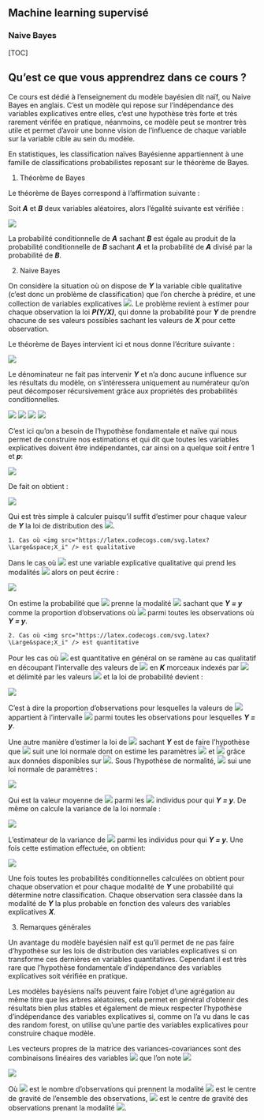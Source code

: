 

## Machine learning supervisé


### Naive Bayes


[TOC]



## Qu’est ce que vous apprendrez dans ce cours ?

Ce cours est dédié à l’enseignement du modèle bayésien dit naïf, ou Naive Bayes en anglais. C’est un modèle qui repose sur l’indépendance des variables explicatives entre elles, c’est une hypothèse très forte et très rarement vérifée en pratique, néanmoins, ce modèle peut se montrer très utile et permet d’avoir une bonne vision de l’influence de chaque variable sur la variable cible au sein du modèle.

En statistiques, les classification naïves Bayésienne appartiennent à une famille de classifications probabilistes reposant sur le théorème de Bayes.



1. Théorème de Bayes

Le théorème de Bayes correspond à l’affirmation suivante :

Soit ***A*** et ***B*** deux variables aléatoires, alors l’égalité suivante est vérifiée :


<img src="https://latex.codecogs.com/svg.latex?\Large&space;P(A/B)=\frac{P(B/A)\cdot{P(A)}}{P(A)}" />


La probabilité conditionnelle de ***A*** sachant ***B*** est égale au produit de la probabilité conditionnelle de ***B*** sachant ***A*** et la probabilité de ***A*** divisé par la probabilité de ***B***.



2. Naive Bayes

On considère la situation où on dispose de ***Y***
 la variable cible qualitative (c’est donc un problème de classification) que l’on cherche à prédire, et une collection de variables explicatives <img src="https://latex.codecogs.com/svg.latex?\Large&space;X=(X_1,X_2,...,X_p)" />. Le problème revient à estimer pour chaque observation la loi ***P(Y/X)***, qui donne la probabilité pour ***Y*** de prendre chacune de ses valeurs possibles sachant les valeurs de ***X*** pour cette observation.

Le théorème de Bayes intervient ici et nous donne l’écriture suivante :



<img src="https://latex.codecogs.com/svg.latex?\Large&space;P(Y|X)=\frac{P(X|Y)\cdot{P(Y)}}{P(X)}" />



Le dénominateur ne fait pas intervenir ***Y*** et n’a donc aucune influence sur les résultats du modèle, on s’intéressera uniquement au numérateur qu’on peut décomposer récursivement grâce aux propriétés des probabilités conditionnelles.




<img src="https://latex.codecogs.com/svg.latex?\Large&space;P(X|Y)\cdot{P(Y)}=P(X_1,X_2,...,X_p,Y)" />


<img src="https://latex.codecogs.com/svg.latex?\Large&space;P(X|Y)\cdot{P(Y)}=P(X_1|X_2,...,X_p,Y)\cdot{P(X_2,...,X_p,Y)}" />


<img src="https://latex.codecogs.com/svg.latex?\Large&space;P(X|Y)\cdot{P(Y)}=P(X_1|X_2,...,X_p,Y)\cdot{P(X_2|X_3,...,X_p,Y)}\cdot{P(X_3,...,X_p,Y)}" />


<img src="https://latex.codecogs.com/svg.latex?\Large&space;P(X|Y)\cdot{P(Y)}=P(X_1|X_2,...,X_p,Y)\cdot{P(X_2|X_3,...,X_p,Y)}\cdot{P(X_3,...,X_p,Y)}...P(X_p|Y)\cdot{P(Y)}" />


C’est ici qu’on a besoin de l’hypothèse fondamentale et naïve qui nous permet de construire nos estimations et qui dit que toutes les variables explicatives doivent être indépendantes, car ainsi on a quelque soit ***i*** entre 1 et ***p***:


<img src="https://latex.codecogs.com/svg.latex?\Large&space;P(X_i|X_{i+1},...,X_p,Y)=P(X_i|Y)" />


De fait on obtient :


<img src="https://latex.codecogs.com/svg.latex?\Large&space;P(X|Y)=\frac{P(Y)P(X_1|Y)P(X_2|Y)...P(X_p|Y)}{P(X)}" />



Qui est très simple à calculer puisqu’il suffit d’estimer pour chaque valeur de ***Y*** la loi de distribution des <img src="https://latex.codecogs.com/svg.latex?\Large&space;X_i" />.



    1. Cas où <img src="https://latex.codecogs.com/svg.latex?\Large&space;X_i" /> est qualitative

Dans le cas où <img src="https://latex.codecogs.com/svg.latex?\Large&space;X_i" /> est une variable explicative qualitative qui prend les modalités <img src="https://latex.codecogs.com/svg.latex?\Large&space;x_{i1},...,x_{iq}" /> alors on peut écrire :


<img src="https://latex.codecogs.com/svg.latex?\Large&space;\hat{P}(X_i=x_{ik}|Y=y)=\frac{Card(X_i=x_{ik},Y=y)}{Card(Y=y)}" />


On estime la probabilité que <img src="https://latex.codecogs.com/svg.latex?\Large&space;X_i" /> prenne la modalité <img src="https://latex.codecogs.com/svg.latex?\Large&space;x_{ik}" /> sachant que ***Y = y*** comme la proportion d’observations où <img src="https://latex.codecogs.com/svg.latex?\Large&space;X_i=x_{ik}" /> parmi toutes les observations où ***Y = y***.



    2. Cas où <img src="https://latex.codecogs.com/svg.latex?\Large&space;X_i" /> est quantitative

Pour les cas où <img src="https://latex.codecogs.com/svg.latex?\Large&space;X_i" /> est quantitative en général on se ramène au cas qualitatif en découpant l’intervalle des valeurs de <img src="https://latex.codecogs.com/svg.latex?\Large&space;X_i" /> en ***K*** morceaux indexés par <img src="https://latex.codecogs.com/svg.latex?\Large&space;k\in{[[1,K]]}" /> et délimité par les valeurs <img src="https://latex.codecogs.com/svg.latex?\Large&space;-\infty=\alpha_0,\alpha_1,...,\alpha_{k-1},+\infty=\alpha_k" /> et la loi de probabilité devient :


<img src="https://latex.codecogs.com/svg.latex?\Large&space;\hat{P}(X_i=x_{ik}\in[\alpha_j,\alpha_{j+1}]|Y=y)=\frac{Card(X_i\in[\alpha_j,\alpha_{j+1}],Y=y)}{Card(Y=y)}" />


C’est à dire la proportion d’observations pour lesquelles la valeurs de <img src="https://latex.codecogs.com/svg.latex?\Large&space;X_i" /> appartient à l’intervalle <img src="https://latex.codecogs.com/svg.latex?\Large&space;[\alpha_j,\alpha_{j+1}]" /> parmi toutes les observations pour lesquelles ***Y = y***.

Une autre manière d’estimer la loi de <img src="https://latex.codecogs.com/svg.latex?\Large&space;X_i" /> sachant ***Y*** est de faire l’hypothèse que <img src="https://latex.codecogs.com/svg.latex?\Large&space;P(X_i|Y)" /> suit une loi normale dont on estime les paramètres <img src="https://latex.codecogs.com/svg.latex?\Large&space;\mu_i" /> et <img src="https://latex.codecogs.com/svg.latex?\Large&space;\sigma_i" /> grâce aux données disponibles sur <img src="https://latex.codecogs.com/svg.latex?\Large&space;X_i" />. Sous l’hypothèse de normalité, <img src="https://latex.codecogs.com/svg.latex?\Large&space;P(X_i|Y)" /> sui une loi normale de paramètres :



<img src="https://latex.codecogs.com/svg.latex?\Large&space;\mu_{iy}=\frac{1}{N_y}\sum_{j=1}^{N-y}x_{ij}" />


Qui est la valeur moyenne de <img src="https://latex.codecogs.com/svg.latex?\Large&space;X_i" /> parmi les <img src="https://latex.codecogs.com/svg.latex?\Large&space;N_y" /> individus pour qui ***Y = y***. De même on calcule la variance de la loi normale :



<img src="https://latex.codecogs.com/svg.latex?\Large&space;\sigma_{iy}^2=\frac{1}{N_y-1}\sum_{j=1}^{N-y}(x_{ij}-\mu_{iy})^2" />



L’estimateur de la variance de <img src="https://latex.codecogs.com/svg.latex?\Large&space;X_i" /> parmi les individus pour qui ***Y = y***. Une fois cette estimation effectuée, on obtient:



<img src="https://latex.codecogs.com/svg.latex?\Large&space;\hat{P}(X_i=x_{ik}|Y=y)=\frac{1}{\sqrt{2\pi\sigma_{iy}}}exp(\frac{-(x_{ik}-\mu_{iy})^2}{2\sigma_{iy}^2})" />


Une fois toutes les probabilités conditionnelles calculées on obtient pour chaque observation et pour chaque modalité de ***Y*** une probabilité qui détermine notre classification. Chaque observation sera classée dans la modalité de ***Y*** la plus probable en fonction des valeurs des variables explicatives ***X***.



3. Remarques générales

Un avantage du modèle bayésien naïf est qu’il permet de ne pas faire d’hypothèse sur les lois de distribution des variables explicatives si on transforme ces dernières en variables quantitatives. Cependant il est très rare que l’hypothèse fondamentale d’indépendance des variables explicatives soit vérifiée en pratique.

Les modèles bayésiens naïfs peuvent faire l’objet d’une agrégation au même titre que les arbres aléatoires, cela permet en général d’obtenir des résultats bien plus stables et également de mieux respecter l’hypothèse d’indépendance des variables explicatives si, comme on l’a vu dans le cas des random forest, on utilise qu’une partie des variables explicatives pour construire chaque modèle.


Les vecteurs propres de la matrice des variances-covariances sont des combinaisons linéaires des variables <img src="https://latex.codecogs.com/svg.latex?\Large&space;X_1,X_2,...,X_p" /> que l’on note <img src="https://latex.codecogs.com/svg.latex?\Large&space;{X'}_1^,{X'}_2^,...,{X'}_p" />


<img src="https://latex.codecogs.com/svg.latex?\Large&space;B=\frac{1}{n}\sum_{k=1}^{m}n_k(\mu_k-\mu)^T\cdot(\mu_k-\mu)" />


Où <img src="https://latex.codecogs.com/svg.latex?\Large&space;n_k" /> est le nombre d’observations qui prennent la modalité <img src="https://latex.codecogs.com/svg.latex?\Large&space;Q_k,\;\mu" /> est le centre de gravité de l’ensemble des observations, <img src="https://latex.codecogs.com/svg.latex?\Large&space;\mu_k" /> est le centre de gravité des observations prenant la modalité <img src="https://latex.codecogs.com/svg.latex?\Large&space;Q_k" />.
